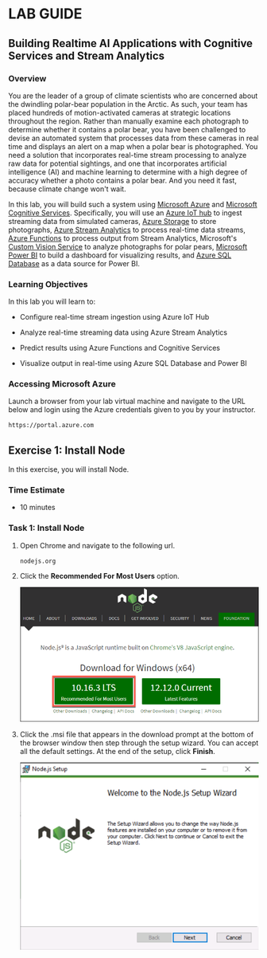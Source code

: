 # LAB GUIDE

## Building Realtime AI Applications with Cognitive Services and Stream Analytics

### Overview

You are the leader of a group of climate scientists who are concerned about the dwindling polar-bear population in the Arctic. As such, your team has placed hundreds of motion-activated cameras at strategic locations throughout the region. Rather than manually examine each photograph to determine whether it contains a polar bear, you have been challenged to devise an automated system that processes data from these cameras in real time and displays an alert on a map when a polar bear is photographed. You need a solution that incorporates real-time stream processing to analyze raw data for potential sightings, and one that incorporates artificial intelligence (AI) and machine learning to determine with a high degree of accuracy whether a photo contains a polar bear. And you need it fast, because climate change won't wait.

In this lab, you will build such a system using [Microsoft Azure](https://azure.microsoft.com/) and [Microsoft Cognitive Services](https://azure.microsoft.com/services/cognitive-services/). Specifically, you will use an [Azure IoT hub](https://azure.microsoft.com/services/iot-hub/) to ingest streaming data from simulated cameras, [Azure Storage](https://azure.microsoft.com/services/storage/?v=16.50) to store photographs, [Azure Stream Analytics](https://azure.microsoft.com/services/stream-analytics/) to process real-time data streams, [Azure Functions](https://azure.microsoft.com/services/functions/) to process output from Stream Analytics, Microsoft's [Custom Vision Service](https://azure.microsoft.com/services/cognitive-services/custom-vision-service/) to analyze photographs for polar pears, [Microsoft Power BI](https://powerbi.microsoft.com/) to build a dashboard for visualizing results, and [Azure SQL Database](https://azure.microsoft.com/services/sql-database/) as a data source for Power BI.

### Learning Objectives

In this lab you will learn to:

- Configure real-time stream ingestion using Azure IoT Hub

- Analyze real-time streaming data using Azure Stream Analytics

- Predict results using Azure Functions and Cognitive Services

- Visualize output in real-time using Azure SQL Database and Power BI


### Accessing Microsoft Azure

Launch a browser from your lab virtual machine and navigate to the URL below and login using the Azure credentials given to you by your instructor.

```html
https://portal.azure.com
```


## Exercise 1: Install Node

In this exercise, you will install Node. 

### Time Estimate

- 10 minutes

### Task 1: Install Node

1. Open Chrome and navigate to the following url. 

    ```
    nodejs.org
    ```

2. Click the **Recommended For Most Users** option. 

    ![](Images/2019-10-18-11-04-54.png)

3. Click the .msi file that appears in the download prompt at the bottom of the browser window then step through the setup wizard. You can accept all the default settings. At the end of the setup, click **Finish**. 

    ![](Images/nodesetup.png)
